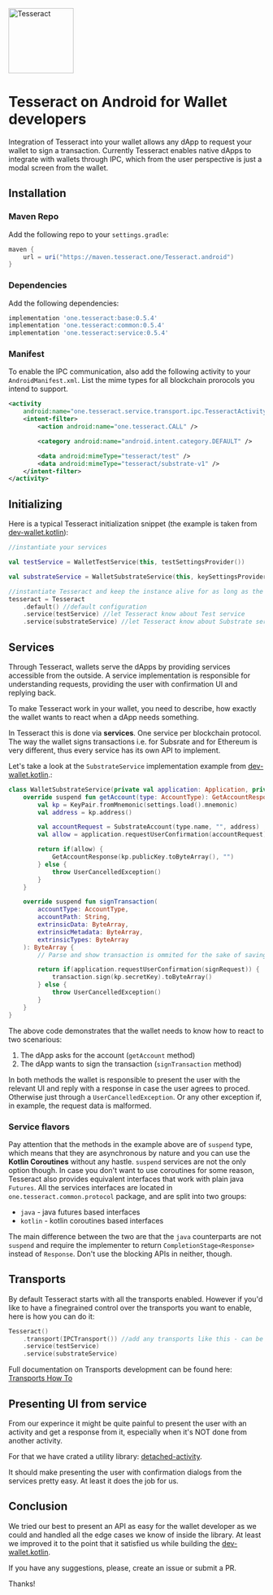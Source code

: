 <p align="left">
	<a href="http://tesseract.one/">
		<img alt="Tesseract" src ="./.github/logo-horiz.svg" height=128/>
	</a>
</p>

# Tesseract on Android for Wallet developers

Integration of Tesseract into your wallet allows any dApp to request your wallet to sign a transaction. Currently Tesseract enables native dApps to integrate with wallets through IPC, which from the user perspective is just a modal screen from the wallet.

## Installation

### Maven Repo

Add the following repo to your `settings.gradle`:

```groovy
maven {
    url = uri("https://maven.tesseract.one/Tesseract.android")
}
```

### Dependencies

Add the following dependencies:

```groovy
implementation 'one.tesseract:base:0.5.4'
implementation 'one.tesseract:common:0.5.4'
implementation 'one.tesseract:service:0.5.4'
```

### Manifest

To enable the IPC communication, also add the following activity to your `AndroidManifest.xml`. List the mime types for all blockchain prorocols you intend to support.

```xml
<activity
    android:name="one.tesseract.service.transport.ipc.TesseractActivity" android:exported="true">
    <intent-filter>
        <action android:name="one.tesseract.CALL" />

        <category android:name="android.intent.category.DEFAULT" />

        <data android:mimeType="tesseract/test" />
        <data android:mimeType="tesseract/substrate-v1" />
    </intent-filter>
</activity>
```

## Initializing

Here is a typical Tesseract initialization snippet (the example is taken from [dev-wallet.kotlin](https://github.com/tesseract-one/dev-wallet.kotlin)):

```kotlin
//instantiate your services

val testService = WalletTestService(this, testSettingsProvider())

val substrateService = WalletSubstrateService(this, keySettingsProvider())

//instantiate Tesseract and keep the instance alive for as long as the wallet app itself lives
tesseract = Tesseract
    .default() //default configuration
    .service(testService) //let Tesseract know about Test service
    .service(substrateService) //let Tesseract know about Substrate service
```

## Services

Through Tesseract, wallets serve the dApps by providing services accessible from the outside. A service implementation is responsible for understanding requests, providing the user with confirmation UI and replying back.

To make Tesseract work in your wallet, you need to describe, how exactly the wallet wants to react when a dApp needs something.

In Tesseract this is done via **services**. One service per blockchain protocol. The way the wallet signs transactions i.e. for Subsrate and for Ethereum is very different, thus every service has its own API to implement.

Let's take a look at the `SubstrateService` implementation example from [dev-wallet.kotlin](https://github.com/tesseract-one/dev-wallet.kotlin).:

```kotlin
class WalletSubstrateService(private val application: Application, private val settings: KeySettingsProvider): SubstrateService {
    override suspend fun getAccount(type: AccountType): GetAccountResponse {
        val kp = KeyPair.fromMnemonic(settings.load().mnemonic)
        val address = kp.address()

        val accountRequest = SubstrateAccount(type.name, "", address)
        val allow = application.requestUserConfirmation(accountRequest)

        return if(allow) {
            GetAccountResponse(kp.publicKey.toByteArray(), "")
        } else {
            throw UserCancelledException()
        }
    }

    override suspend fun signTransaction(
        accountType: AccountType,
        accountPath: String,
        extrinsicData: ByteArray,
        extrinsicMetadata: ByteArray,
        extrinsicTypes: ByteArray
    ): ByteArray {
        // Parse and show transaction is ommited for the sake of saving space as it's not relevant for Tesseract APIs demonstration

        return if(application.requestUserConfirmation(signRequest)) {
            transaction.sign(kp.secretKey).toByteArray()
        } else {
            throw UserCancelledException()
        }
    }
}
```

The above code demonstrates that the wallet needs to know how to react to two scenarious:

1. The dApp asks for the account (`getAccount` method)
2. The dApp wants to sign the transaction (`signTransaction` method)

In both methods the wallet is responsible to present the user with the relevant UI and reply with a response in case the user agrees to proced. Otherwise just through a `UserCancelledException`. Or any other exception if, in example, the request data is malformed.

### Service flavors

Pay attention that the methods in the example above are of `suspend` type, which means that they are asynchronous by nature and you can use the **Kotlin Coroutines** without any hastle. `suspend` services are not the only option though. In case you don't want to use coroutines for some reason, Tesseract also provides equivalent interfaces that work with plain java `Futures`. All the services interfaces are located in `one.tesseract.common.protocol` package, and are split into two groups:

* `java` - java futures based interfaces
* `kotlin` - kotlin coroutines based interfaces

The main difference between the two are that the `java` counterparts are not `suspend` and require the implementer to return `CompletionStage<Response>` instead of `Response`. Don't use the blocking APIs in neither, though.

## Transports

By default Tesseract starts with all the transports enabled. However if you'd like to have a finegrained control over the transports you want to enable, here is how you can do it:

```kotlin
Tesseract()
    .transport(IPCTransport()) //add any transports like this - can be called multiple times
    .service(testService)
    .service(substrateService)
```

Full documentation on Transports development can be found here: [Transports How To](./TRANSPORTS.MD)

## Presenting UI from service

From our experince it might be quite painful to present the user with an activity and get a response from it, especially when it's NOT done from another activity.

For that we have crated a utility library: [detached-activity](./java/detached-activity/).

It should make presenting the user with confirmation dialogs from the services pretty easy. At least it does the job for us.

## Conclusion

We tried our best to present an API as easy for the wallet developer as we could and handled all the edge cases we know of inside the library. At least we improved it to the point that it satisfied us while building the [dev-wallet.kotlin](https://github.com/tesseract-one/dev-wallet.kotlin).

If you have any suggestions, please, create an issue or submit a PR.

Thanks!

